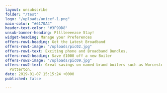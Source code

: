 ```yaml
---
layout: unsubscribe
folder: "/test"
logo: "/uploads/unicef-1.png"
main-color: "#6170A4"
header-text-color: "#3F99D8"
unsub-banner-heading: Plllleeeease Stay!
widget-heading: Manage your Preferences
offers-row1-heading: Get the Latest Broadband
offers-row1-image: "/uploads/pic02.jpg"
offers-row1-text: Exciting phone and Broadband Bundles.
offers-row2-heading: Save £1000 off a new Boiler
offers-row2-image: "/uploads/pic09.jpg"
offers-row2-text: Great savings on named brand boilers such as Worcestor, Bosch and
  Potterton.
date: 2019-01-07 15:15:24 +0000
published: false

---
```

